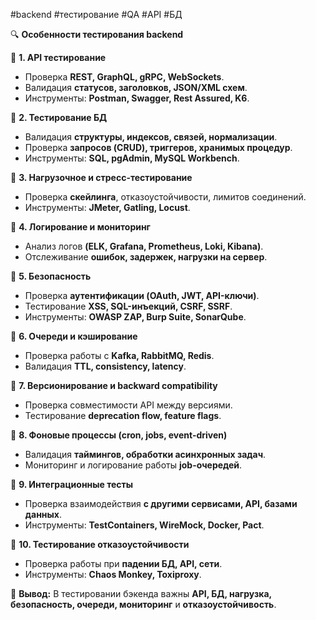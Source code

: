 #backend #тестирование #QA #API #БД

🔍 **Особенности тестирования backend**

📌 **1. API тестирование**

- Проверка **REST, GraphQL, gRPC, WebSockets**.
- Валидация **статусов, заголовков, JSON/XML схем**.
- Инструменты: **Postman, Swagger, Rest Assured, K6**.

📌 **2. Тестирование БД**

- Валидация **структуры, индексов, связей, нормализации**.
- Проверка **запросов (CRUD), триггеров, хранимых процедур**.
- Инструменты: **SQL, pgAdmin, MySQL Workbench**.

📌 **3. Нагрузочное и стресс-тестирование**

- Проверка **скейлинга**, отказоустойчивости, лимитов соединений.
- Инструменты: **JMeter, Gatling, Locust**.

📌 **4. Логирование и мониторинг**

- Анализ логов **(ELK, Grafana, Prometheus, Loki, Kibana)**.
- Отслеживание **ошибок, задержек, нагрузки на сервер**.

📌 **5. Безопасность**

- Проверка **аутентификации (OAuth, JWT, API-ключи)**.
- Тестирование **XSS, SQL-инъекций, CSRF, SSRF**.
- Инструменты: **OWASP ZAP, Burp Suite, SonarQube**.

📌 **6. Очереди и кэширование**

- Проверка работы с **Kafka, RabbitMQ, Redis**.
- Валидация **TTL, consistency, latency**.

📌 **7. Версионирование и backward compatibility**

- Проверка совместимости API между версиями.
- Тестирование **deprecation flow, feature flags**.

📌 **8. Фоновые процессы (cron, jobs, event-driven)**

- Валидация **таймингов, обработки асинхронных задач**.
- Мониторинг и логирование работы **job-очередей**.

📌 **9. Интеграционные тесты**

- Проверка взаимодействия **с другими сервисами, API, базами данных**.
- Инструменты: **TestContainers, WireMock, Docker, Pact**.

📌 **10. Тестирование отказоустойчивости**

- Проверка работы при **падении БД, API, сети**.
- Инструменты: **Chaos Monkey, Toxiproxy**.

🔹 **Вывод:** В тестировании бэкенда важны **API, БД, нагрузка, безопасность, очереди, мониторинг** и **отказоустойчивость**.